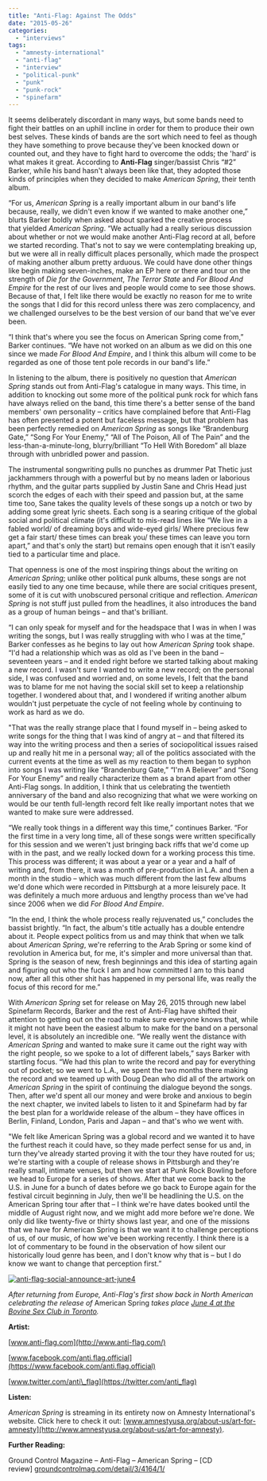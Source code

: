 ```yaml
---
title: "Anti-Flag: Against The Odds"
date: "2015-05-26"
categories: 
  - "interviews"
tags: 
  - "amnesty-international"
  - "anti-flag"
  - "interview"
  - "political-punk"
  - "punk"
  - "punk-rock"
  - "spinefarm"
---
```


It seems deliberately discordant in many ways, but some bands need to fight their battles on an uphill incline in order for them to produce their own best selves. These kinds of bands are the sort which need to feel as though they have something to prove because they've been knocked down or counted out, and they have to fight hard to overcome the odds; the 'hard' is what makes it great. According to **Anti-Flag** singer/bassist Chris “#2” Barker, while his band hasn't always been like that, they adopted those kinds of principles when they decided to make _American Spring_, their tenth album.

“For us, _American Spring_ is a really important album in our band's life because, really, we didn't even know if we wanted to make another one,” blurts Barker boldly when asked about sparked the creative process that yielded _American Spring_. “We actually had a really serious discussion about whether or not we would make another Anti-Flag record at all, before we started recording. That's not to say we were contemplating breaking up, but we were all in really difficult places personally, which made the prospect of making another album pretty arduous. We could have done other things like begin making seven-inches, make an EP here or there and tour on the strength of _Die for the Government_, _The Terror State_ and _For Blood And Empire_ for the rest of our lives and people would come to see those shows. Because of that, I felt like there would be exactly no reason for me to write the songs that I did for this record unless there was zero complacency, and we challenged ourselves to be the best version of our band that we've ever been.

“I think that's where you see the focus on American Spring come from,” Barker continues. “We have not worked on an album as we did on this one since we made _For Blood And Empire_, and I think this album will come to be regarded as one of those tent pole records in our band's life.”

In listening to the album, there is positively no question that _American Spring_ stands out from Anti-Flag's catalogue in many ways. This time, in addition to knocking out some more of the political punk rock for which fans have always relied on the band, this time there's a better sense of the band members' own personality – critics have complained before that Anti-Flag has often presented a potent but faceless message, but that problem has been perfectly remedied on _American Spring_ as songs like “Brandenburg Gate,” “Song For Your Enemy,” “All of The Poison, All of The Pain” and the less-than-a-minute-long, blurry/brilliant “To Hell With Boredom” all blaze through with unbridled power and passion.

The instrumental songwriting pulls no punches as drummer Pat Thetic just jackhammers through with a powerful but by no means laden or laborious rhythm, and the guitar parts supplied by Justin Sane and Chris Head just scorch the edges of each with their speed and passion but, at the same time too, Sane takes the quality levels of these songs up a notch or two by adding some great lyric sheets. Each song is a searing critique of the global social and political climate (it's difficult to mis-read lines like “We live in a fabled world/ of dreaming boys and wide-eyed girls/ Where precious few get a fair start/ these times can break you/ these times can leave you torn apart,” and that's only the start) but remains open enough that it isn't easily tied to a particular time and place.

That openness is one of the most inspiring things about the writing on _American Spring_; unlike other political punk albums, these songs are not easily tied to any one time because, while there are social critiques present, some of it is cut with unobscured personal critique and reflection. _American Spring_ is not stuff just pulled from the headlines, it also introduces the band as a group of human beings – and that's brilliant.

“I can only speak for myself and for the headspace that I was in when I was writing the songs, but I was really struggling with who I was at the time,” Barker confesses as he begins to lay out how _American Spring_ took shape. “I'd had a relationship which was as old as I've been in the band – seventeen years – and it ended right before we started talking about making a new record. I wasn't sure I wanted to write a new record; on the personal side, I was confused and worried and, on some levels, I felt that the band was to blame for me not having the social skill set to keep a relationship together. I wondered about that, and I wondered if writing another album wouldn't just perpetuate the cycle of not feeling whole by continuing to work as hard as we do.

"That was the really strange place that I found myself in – being asked to write songs for the thing that I was kind of angry at – and that filtered its way into the writing process and then a series of sociopolitical issues raised up and really hit me in a personal way; all of the politics associated with the current events at the time as well as my reaction to them began to syphon into songs I was writing like “Brandenburg Gate,” “I'm A Believer” and “Song For Your Enemy” and really characterize them as a brand apart from other Anti-Flag songs. In addition, I think that us celebrating the twentieth anniversary of the band and also recognizing that what we were working on would be our tenth full-length record felt like really important notes that we wanted to make sure were addressed.

“We really took things in a different way this time,” continues Barker. “For the first time in a very long time, all of these songs were written specifically for this session and we weren't just bringing back riffs that we'd come up with in the past, and we really locked down for a working process this time. This process was different; it was about a year or a year and a half of writing and, from there, it was a month of pre-production in L.A. and then a month in the studio – which was much different from the last few albums we'd done which were recorded in Pittsburgh at a more leisurely pace. It was definitely a much more arduous and lengthy process than we've had since 2006 when we did _For Blood And Empire_.

“In the end, I think the whole process really rejuvenated us,” concludes the bassist brightly. “In fact, the album's title actually has a double entendre about it. People expect politics from us and may think that when we talk about _American Spring_, we're referring to the Arab Spring or some kind of revolution in America but, for me, it's simpler and more universal than that. Spring is the season of new, fresh beginnings and this idea of starting again and figuring out who the fuck I am and how committed I am to this band now, after all this other shit has happened in my personal life, was really the focus of this record for me.”

With _American Spring_ set for release on May 26, 2015 through new label Spinefarm Records, Barker and the rest of Anti-Flag have shifted their attention to getting out on the road to make sure everyone knows that, while it might not have been the easiest album to make for the band on a personal level, it is absolutely an incredible one. “We really went the distance with _American Spring_ and wanted to make sure it came out the right way with the right people, so we spoke to a lot of different labels,” says Barker with startling focus. “We had this plan to write the record and pay for everything out of pocket; so we went to L.A., we spent the two months there making the record and we teamed up with Doug Dean who did all of the artwork on _American Spring_ in the spirit of continuing the dialogue beyond the songs. Then, after we'd spent all our money and were broke and anxious to begin the next chapter, we invited labels to listen to it and Spinefarm had by far the best plan for a worldwide release of the album – they have offices in Berlin, Finland, London, Paris and Japan – and that's who we went with.

"We felt like American Spring was a global record and we wanted it to have the furthest reach it could have, so they made perfect sense for us and, in turn they've already started proving it with the tour they have routed for us; we're starting with a couple of release shows in Pittsburgh and they're really small, intimate venues, but then we start at Punk Rock Bowling before we head to Europe for a series of shows. After that we come back to the U.S. in June for a bunch of dates before we go back to Europe again for the festival circuit beginning in July, then we'll be headlining the U.S. on the American Spring tour after that – I think we're have dates booked until the middle of August right now, and we might add more before we're done. We only did like twenty-five or thirty shows last year, and one of the missions that we have for American Spring is that we want it to challenge perceptions of us, of our music, of how we've been working recently. I think there is a lot of commentary to be found in the observation of how silent our historically loud genre has been, and I don't know why that is – but I do know we want to change that perception first.”

[![anti-flag-social-announce-art-june4](https://hellbound.ca/wp-content/uploads/2015/05/anti-flag-social-announce-art-june4.jpg)](https://hellbound.ca/wp-content/uploads/2015/05/anti-flag-social-announce-art-june4.jpg)

_After returning from Europe, Anti-Flag's first show back in North American celebrating the release of_ American Spring _takes place [June 4 at the Bovine Sex Club in Toronto](http://www.ticketweb.ca/t3/sale/SaleEventDetail?dispatch=loadSelectionData&eventId=5952605&pl=embrace)._

**Artist:**

[www.anti-flag.com](http://www.anti-flag.com/)

[www.facebook.com/anti.flag.official](https://www.facebook.com/anti.flag.official)

[www.twitter.com/anti\_flag](https://twitter.com/anti_flag)

**Listen:**

_American Spring_ is streaming in its entirety now on Amnesty International's website. Click here to check it out: [www.amnestyusa.org/about-us/art-for-amnesty](http://www.amnestyusa.org/about-us/art-for-amnesty).

**Further Reading:**

Ground Control Magazine – Anti-Flag – American Spring – \[CD review\] [groundcontrolmag.com/detail/3/4164/1/](http://groundcontrolmag.com/detail/3/4164/1/)
